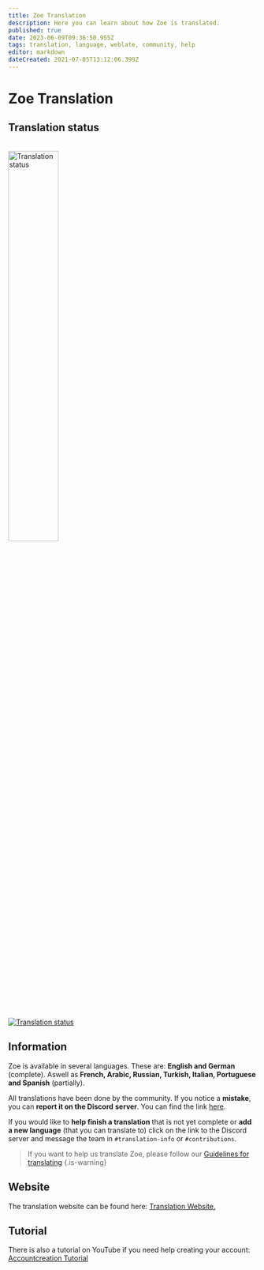```yaml
---
title: Zoe Translation
description: Here you can learn about how Zoe is translated.
published: true
date: 2023-06-09T09:36:50.955Z
tags: translation, language, weblate, community, help
editor: markdown
dateCreated: 2021-07-05T13:12:06.399Z
---
```


# Zoe Translation



## Translation status

<br>

<a href="https://translate.zoe-discord-bot.ch/engage/zoe-discord-bot/">
<img src="https://translate.zoe-discord-bot.ch/widgets/zoe-discord-bot/-/zoe-discord-bot/287x66-black.png" alt="Translation status" width="45%" />
</a>

<br>

<a href="https://translate.zoe-discord-bot.ch/engage/zoe-discord-bot/">
<img src="https://translate.zoe-discord-bot.ch/widgets/zoe-discord-bot/-/zoe-discord-bot/multi-auto.svg" alt="Translation status" />
</a>

<br>

## Information
Zoe is available in several languages. These are: **English and German** (complete). Aswell as **French, Arabic, Russian, Turkish, Italian, Portuguese and Spanish** (partially).

All translations have been done by the community. If you notice a **mistake**, you can **report it on the Discord** **server**. You can find the link [here](https://discord.gg/k3SamTndZZ).

If you would like to **help finish a translation** that is not yet complete or **add a new language** (that you can translate to) click on the link to the Discord server and message the team in `#translation-info` or `#contributions`.
<p>

> If you want to help us translate Zoe, please follow our [Guidelines for translating](https://docs.google.com/presentation/d/e/2PACX-1vS8cTyU2Y-qiI6wwX3WZLuhUACZ6Mr4w-KnSes86yY0-irBtNhuJDgxG3DsNgdgZo4i-XaReANHrwDn/pub?start=true&loop=false&delayms=10000)
>{.is-warning}
<p>

## Website

The translation website can be found here: [Translation Website.](https://translate.zoe-discord-bot.ch/engage/zoe-discord-bot/)
<p>
  
## Tutorial

There is also a tutorial on YouTube if you need help creating your account: [Accountcreation Tutorial](https://youtu.be/t3AgkHMJLok)

  